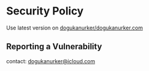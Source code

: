 # Security Policy

Use latest version on [dogukanurker/dogukanurker.com](https://github.com/DogukanUrker/dogukanurker.com)

## Reporting a Vulnerability

contact: dogukanurker@icloud.com
